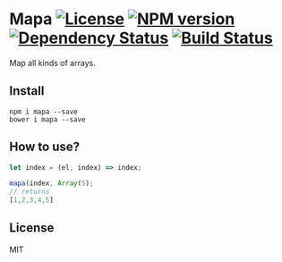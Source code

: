 # Mapa [![License][LicenseIMGURL]][LicenseURL] [![NPM version][NPMIMGURL]][NPMURL] [![Dependency Status][DependencyStatusIMGURL]][DependencyStatusURL] [![Build Status][BuildStatusIMGURL]][BuildStatusURL]

Map all kinds of arrays.

## Install

```
npm i mapa --save
bower i mapa --save
```

## How to use?

```js
let index = (el, index) => index;

mapa(index, Array(5);
// returns
[1,2,3,4,5]
```

## License

MIT

[NPMIMGURL]:                https://img.shields.io/npm/v/mapa.svg?style=flat
[BuildStatusIMGURL]:        https://img.shields.io/travis/coderaiser/mapa/master.svg?style=flat
[DependencyStatusIMGURL]:   https://img.shields.io/david/coderaiser/mapa.svg?style=flat
[LicenseIMGURL]:            https://img.shields.io/badge/license-MIT-317BF9.svg?style=flat
[NPMURL]:                   https://npmjs.org/package/mapa "npm"
[BuildStatusURL]:           https://travis-ci.org/coderaiser/mapa  "Build Status"
[DependencyStatusURL]:      https://david-dm.org/coderaiser/mapa "Dependency Status"
[LicenseURL]:               https://tldrlegal.com/license/mit-license "MIT License"

